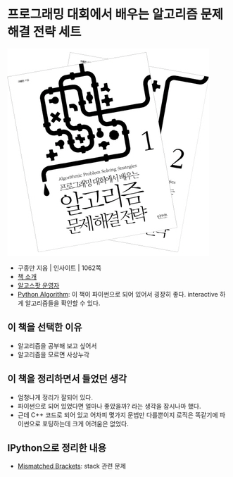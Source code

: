 # 프로그래밍 대회에서 배우는 알고리즘 문제 해결 전략 세트

![프로그래밍 대회에서 배우는 알고리즘 문제 해결 전략 세트](images/cover.jpg)
- 구종만 지음 | 인사이트 | 1062쪽
- [책 소개](http://www.yes24.com/24/goods/8006522?scode=032&OzSrank=1)
- [알고스팟 운영자](https://algospot.com/)
- [Python Algorithm](http://interactivepython.org/courselib/static/pythonds/index.html): 이 책이 파이썬으로 되어 있어서 굉장히 좋다. interactive 하게 알고리즘들을 확인할 수 있다.

## 이 책을 선택한 이유

- 알고리즘을 공부해 보고 싶어서
- 알고리즘을 모르면 사상누각

## 이 책을 정리하면서 들었던 생각

- 엄청나게 정리가 잘되어 있다.
- 파이썬으로 되어 있었다면 얼마나 좋았을까? 라는 생각을 잠시나마 했다.
- 근데 C++ 코드로 되어 있고 어차피 몇가지 문법만 다를뿐이지 로직은 똑같기에 파이썬으로 포팅하는데 크게 어려움은 없었다.

## IPython으로 정리한 내용

- [Mismatched Brackets](http://nbviewer.ipython.org/github/re4lfl0w/ipython/blob/master/books/Algorithmic_Problem_Solving_Strategies/problems/BRACKETS2.ipynb): stack 관련 문제